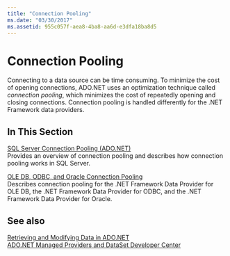 ```yaml
---
title: "Connection Pooling"
ms.date: "03/30/2017"
ms.assetid: 955c057f-aea8-4ba8-aa6d-e3dfa18ba8d5
---
```

# Connection Pooling
Connecting to a data source can be time consuming. To minimize the cost of opening connections, ADO.NET uses an optimization technique called *connection pooling*, which minimizes the cost of repeatedly opening and closing connections. Connection pooling is handled differently for the .NET Framework data providers.  
  
## In This Section  
 [SQL Server Connection Pooling (ADO.NET)](../../../../docs/framework/data/adonet/sql-server-connection-pooling.md)  
 Provides an overview of connection pooling and describes how connection pooling works in SQL Server.  
  
 [OLE DB, ODBC, and Oracle Connection Pooling](../../../../docs/framework/data/adonet/ole-db-odbc-and-oracle-connection-pooling.md)  
 Describes connection pooling for the .NET Framework Data Provider for OLE DB, the .NET Framework Data Provider for ODBC, and the .NET Framework Data Provider for Oracle.  
  
## See also
 [Retrieving and Modifying Data in ADO.NET](../../../../docs/framework/data/adonet/retrieving-and-modifying-data.md)  
 [ADO.NET Managed Providers and DataSet Developer Center](https://go.microsoft.com/fwlink/?LinkId=217917)
